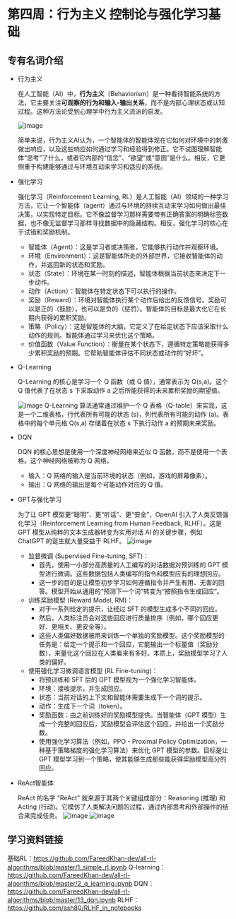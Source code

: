  # 第四周：行为主义 控制论与强化学习基础
 
## 专有名词介绍
- 行为主义

  在人工智能（AI）中，**行为主义**（Behaviorism）是一种看待智能系统的方法，它主要关注**可观察的行为和输入-输出关系**，而不是内部心理状态或认知过程。这种方法论受到心理学中行为主义流派的启发。

  ![image](behaviorism.png)

  简单来说，行为主义AI认为，一个智能体的智能体现在它如何对环境中的刺激做出响应，以及这些响应如何通过学习和经验得到修正。它不试图理解智能体“思考”了什么，或者它内部的“信念”、“欲望”或“意图”是什么。相反，它更侧重于构建能够通过与环境互动来学习和适应的系统。

- 强化学习

  强化学习（Reinforcement Learning, RL）是人工智能（AI）领域的一种学习方法，它让一个智能体（agent）通过与环境的持续互动来学习如何做出最佳决策，以实现特定目标。它不像监督学习那样需要带有正确答案的明确标签数据，也不像无监督学习那样寻找数据中的隐藏结构。相反，强化学习的核心在于试错和奖励机制。

  - 智能体（Agent）：这是学习者或决策者，它能够执行动作并观察环境。
  - 环境（Environment）：这是智能体所处的外部世界，它接收智能体的动作，并返回新的状态和奖励。
  - 状态（State）：环境在某一时刻的描述，智能体根据当前状态来决定下一步动作。
  - 动作（Action）：智能体在特定状态下可以执行的操作。
  - 奖励（Reward）：环境对智能体执行某个动作后给出的反馈信号。奖励可以是正的（鼓励），也可以是负的（惩罚）。智能体的目标是最大化它在长期内获得的累积奖励。
  - 策略（Policy）：这是智能体的大脑，它定义了在给定状态下应该采取什么动作的规则。智能体通过学习来优化这个策略。
  - 价值函数（Value Function）：衡量在某个状态下，遵循特定策略能获得多少累积奖励的预期。它帮助智能体评估不同状态或动作的“好坏”。
- Q-Learning
  
  Q-Learning 的核心是学习一个 Q 函数（或 Q 值），通常表示为 Q(s,a)。这个 Q 值代表了在状态 s 下采取动作 a 之后所能获得的未来累积奖励的期望值。

  ![image](qlearning.png)
  Q-Learning 算法通常通过维护一个 Q 表格（Q-table）来实现，这是一个二维表格，行代表所有可能的状态 (s)，列代表所有可能的动作 (a)。表格中的每个单元格 Q(s,a) 存储着在状态 s 下执行动作 a 的预期未来奖励。

- DQN

  DQN 的核心思想是使用一个深度神经网络来近似 Q 函数，而不是使用一个表格。这个神经网络被称为 Q 网络。
  - 输入：Q 网络的输入是当前环境的状态（例如，游戏的屏幕像素）。
  - 输出：Q 网络的输出是每个可能动作对应的 Q 值。
- GPT与强化学习
  
  为了让 GPT 模型更“聪明”、更“听话”、更“安全”，OpenAI 引入了人类反馈强化学习（Reinforcement Learning from Human Feedback, RLHF）。这是 GPT 模型从纯粹的文本生成器转变为实用对话 AI 的关键步骤，例如 ChatGPT 的诞生就大量受益于 RLHF。
  ![image](rlhf.png)

  - 监督微调 (Supervised Fine-tuning, SFT)：
    - 首先，使用一小部分高质量的人工编写的对话数据对预训练的 GPT 模型进行微调。这些数据包括人类编写的指令和模型应有的理想回应。
    - 这一步的目的是让模型初步学习如何遵循指令并产生有用、无害的回答。模型开始从通用的“预测下一个词”转变为“按照指令生成回应”。
  - 训练奖励模型 (Reward Model, RM)：
    - 对于一系列给定的提示，让经过 SFT 的模型生成多个不同的回应。
    - 然后，人类标注员会对这些回应进行质量排序（例如，哪个回应更好、更相关、更安全等）。
    - 这些人类偏好数据被用来训练一个单独的奖励模型。这个奖励模型的任务是：给定一个提示和一个回应，它能输出一个标量值（奖励分数），来量化这个回应在人类看来有多好。本质上，奖励模型学习了人类的偏好。
  - 使用强化学习微调语言模型 (RL Fine-tuning)：
    - 将预训练和 SFT 后的 GPT 模型视为一个强化学习智能体。
    - 环境：接收提示，并生成回应。
    - 状态：当前对话的上下文和智能体需要生成下一个词的提示。
    - 动作：生成下一个词（token）。
    - 奖励函数：由之前训练好的奖励模型提供。当智能体（GPT 模型）生成一个完整的回应后，奖励模型会评估这个回应，并给出一个奖励分数。
    - 使用强化学习算法（例如，PPO - Proximal Policy Optimization，一种基于策略梯度的强化学习算法）来优化 GPT 模型的参数。目标是让 GPT 模型学习到一个策略，使其能够生成那些能获得奖励模型高分的回应。
  
- ReAct智能体

  ReAct 的名字 "ReAct" 就来源于其两个关键组成部分：Reasoning (推理) 和 Acting (行动)。它模仿了人类解决问题的过程，通过内部思考和外部操作的结合来完成任务。
    ![image](react1.png) ![image](react2.png) 

## 学习资料链接
基础RL：https://github.com/FareedKhan-dev/all-rl-algorithms/blob/master/1_simple_rl.ipynb
Q-learning：https://github.com/FareedKhan-dev/all-rl-algorithms/blob/master/2_q_learning.ipynb
DQN：https://github.com/FareedKhan-dev/all-rl-algorithms/blob/master/13_dqn.ipynb
RLHF：https://github.com/ash80/RLHF_in_notebooks
